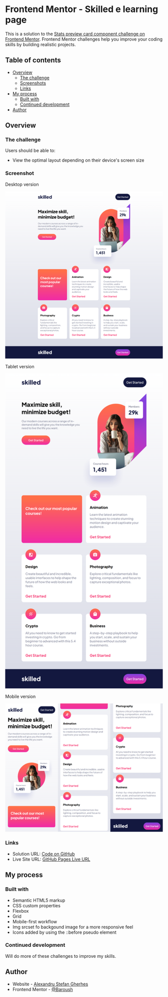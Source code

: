 # Frontend Mentor - Skilled e learning page

This is a solution to the [Stats preview card component challenge on Frontend Mentor](https://www.frontendmentor.io/challenges/skilled-elearning-landing-page-S1ObDrZ8q). Frontend Mentor challenges help you improve your coding skills by building realistic projects.

## Table of contents

- [Overview](#overview)
  - [The challenge](#the-challenge)
  - [Screenshots](#screenshots)
  - [Links](#links)
- [My process](#my-process)
  - [Built with](#built-with)
  - [Continued development](#continued-development)
- [Author](#author)

## Overview

### The challenge

Users should be able to:

- View the optimal layout depending on their device's screen size

### Screenshot

Desktop version

![desktop version](/ss/desktop.png)

Tablet version

![desktop version](/ss/tablet.png)

Mobile version

![mobile version](/ss/mobile.png)

### Links

- Solution URL: [Code on GitHub](https://github.com/AlexandruStefanGherhes/Silled-e-learning-Page.git)
- Live Site URL: [GitHub Pages Live URL](https://alexandrustefangherhes.github.io/Silled-e-learning-Page/)

## My process

### Built with

- Semantic HTML5 markup
- CSS custom properties
- Flexbox
- Grid
- Mobile-first workflow
- Img srcset fo backgound image for a more responsive feel
- Icons added by using the ::before pseudo element

### Continued development

Will do more of these challenges to improve my skills.

## Author

- Website - [Alexandru Stefan Gherhes](https://www.frontendmentor.io/profile/Baroush)
- Frontend Mentor - [@Baroush](https://www.frontendmentor.io/profile/Baroush)
